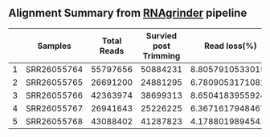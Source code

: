 

## Alignment Summary from [RNAgrinder](https://github.com/Rohit-Satyam/RNAgrinder) pipeline



|   | Samples     | Total Reads | Survied post Trimming | Read loss(%)     | rRNA   | rRNA (%)          | non-rRNA reads | non-rRNA (%)     | Total Mapped(%)  | Unique Mapped Reads | Unique Mapped Rate | No. of Genes Detected | rRNA Rate (Post Alignment) | Duplicate (%) | Duplicate Reads |
| - | ----------- | ----------- | --------------------- | ---------------- | ------ | ----------------- | -------------- | ---------------- | ---------------- | ------------------- | ------------------ | --------------------- | -------------------------- | ------------- | --------------- |
| 1 | SRR26055764 | 55797656    | 50884231              | 8.80579105330159 | 937009 | 1.67929814112622  | 49947222       | 89.5149108055722 | 99.3422477029854 | 46460435            | 93.02              | 21579                 | 0.54655                    | 24.8931       | 12416943        |
| 2 | SRR26055765 | 26691200    | 24881295              | 6.78090531710826 | 415075 | 1.55510055748711  | 24466220       | 91.6639941254046 | 99.5300786145142 | 22989318            | 93.96              | 18969                 | 1.4009                     | 19.8665       | 4856092         |
| 3 | SRR26055766 | 42363974    | 38699313              | 8.65041839559244 | 339310 | 0.800939968474157 | 38360003       | 90.5486416359334 | 99.2022393741731 | 35673758            | 93                 | 21014                 | 0.598385                   | 21.4116       | 8202494         |
| 4 | SRR26055767 | 26941643    | 25226225              | 6.36716179484674 | 821838 | 3.05043756982453  | 24404387       | 90.5824006353287 | 99.3037604263529 | 22681350            | 92.94              | 19652                 | 0.772946                   | 16.7496       | 4082290         |
| 5 | SRR26055768 | 43088402    | 41287823              | 4.17880198945415 | 687519 | 1.59560106220695  | 40600304       | 94.2255969483389 | 99.6980367437643 | 37761604            | 93.01              | 20654                 | 0.327148                   | 23.4434       | 9508270         |

